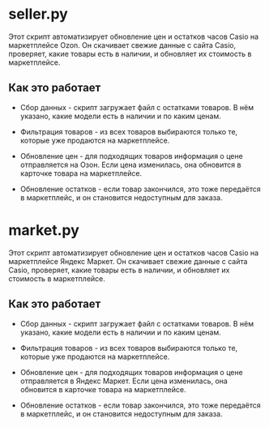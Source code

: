 # seller.py

Этот скрипт автоматизирует обновление цен и остатков часов Casio на маркетплейсе Ozon. Он скачивает свежие данные с сайта Casio, проверяет, какие товары есть в наличии, и обновляет их стоимость в маркетплейсе.

## Как это работает

- Сбор данных - cкрипт загружает файл с остатками товаров. В нём указано, какие модели есть в наличии и по каким ценам.

- Фильтрация товаров - из всех товаров выбираются только те, которые уже продаются на маркетплейсе.

- Обновление цен - для подходящих товаров информация о цене отправляется на Озон. Если цена изменилась, она обновится в карточке товара на маркетплейсе.

- Обновление остатков - если товар закончился, это тоже передаётся в маркетплейс, и он становится недоступным для заказа.

# market.py

Этот скрипт автоматизирует обновление цен и остатков часов Casio на маркетплейсе Яндекс Маркет. Он скачивает свежие данные с сайта Casio, проверяет, какие товары есть в наличии, и обновляет их стоимость в маркетплейсе.

## Как это работает

- Сбор данных - cкрипт загружает файл с остатками товаров. В нём указано, какие модели есть в наличии и по каким ценам.

- Фильтрация товаров - из всех товаров выбираются только те, которые уже продаются на маркетплейсе.

- Обновление цен - для подходящих товаров информация о цене отправляется в Яндекс Маркет. Если цена изменилась, она обновится в карточке товара на маркетплейсе.

- Обновление остатков - если товар закончился, это тоже передаётся в маркетплейс, и он становится недоступным для заказа.
